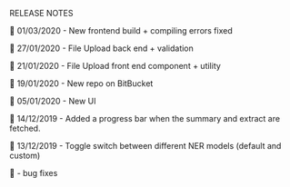 RELEASE NOTES

🔧 01/03/2020 - New frontend build + compiling errors fixed

🎉 27/01/2020 - File Upload back end + validation

🎉 21/01/2020 - File Upload front end component + utility

🌈 19/01/2020 - New repo on BitBucket

🎉 05/01/2020 - New UI

🎉 14/12/2019 - Added a progress bar when the summary and extract are fetched.

🎉 13/12/2019 - Toggle switch between different NER models (default and custom)

🔧 - bug fixes